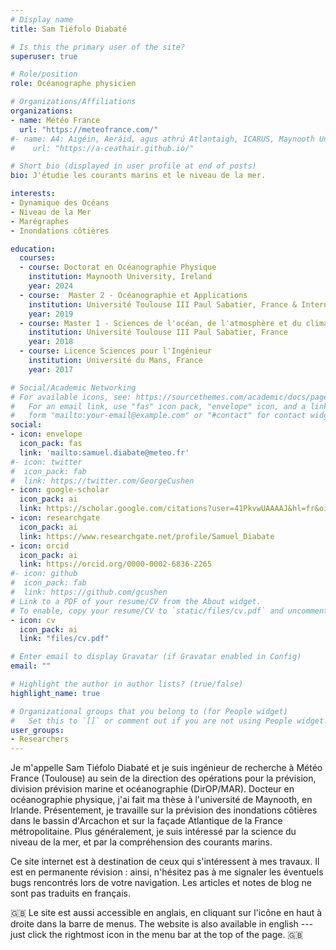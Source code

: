 ```yaml
---
# Display name
title: Sam Tiéfolo Diabaté

# Is this the primary user of the site?
superuser: true

# Role/position
role: Océanographe physicien

# Organizations/Affiliations
organizations:
- name: Météo France
  url: "https://meteofrance.com/"
#- name: A4: Aigéin, Aeráid, agus athrú Atlantaigh, ICARUS, Maynooth University
#    url: "https://a-ceathair.github.io/"

# Short bio (displayed in user profile at end of posts)
bio: J'étudie les courants marins et le niveau de la mer.

interests:
- Dynamique des Océans
- Niveau de la Mer
- Marégraphes
- Inondations côtières

education:
  courses:
  - course: Doctorat en Océanographie Physique
    institution: Maynooth University, Ireland
    year: 2024
  - course:  Master 2 - Océanographie et Applications
    institution: Université Toulouse III Paul Sabatier, France & International Chair In Mathematical Physics and Applications, Benin
    year: 2019
  - course: Master 1 - Sciences de l'océan, de l'atmosphère et du climat
    institution: Université Toulouse III Paul Sabatier, France
    year: 2018
  - course: Licence Sciences pour l'Ingénieur
    institution: Université du Mans, France
    year: 2017

# Social/Academic Networking
# For available icons, see: https://sourcethemes.com/academic/docs/page-builder/#icons
#   For an email link, use "fas" icon pack, "envelope" icon, and a link in the
#   form "mailto:your-email@example.com" or "#contact" for contact widget.
social:
- icon: envelope
  icon_pack: fas
  link: 'mailto:samuel.diabate@meteo.fr'
#- icon: twitter
#  icon_pack: fab
#  link: https://twitter.com/GeorgeCushen
- icon: google-scholar
  icon_pack: ai
  link: https://scholar.google.com/citations?user=41PkvwUAAAAJ&hl=fr&oi=ao
- icon: researchgate
  icon_pack: ai
  link: https://www.researchgate.net/profile/Samuel_Diabate
- icon: orcid
  icon_pack: ai
  link: https://orcid.org/0000-0002-6836-2265
#- icon: github
#  icon_pack: fab
#  link: https://github.com/gcushen
# Link to a PDF of your resume/CV from the About widget.
# To enable, copy your resume/CV to `static/files/cv.pdf` and uncomment the lines below.
- icon: cv
  icon_pack: ai
  link: "files/cv.pdf"

# Enter email to display Gravatar (if Gravatar enabled in Config)
email: ""

# Highlight the author in author lists? (true/false)
highlight_name: true

# Organizational groups that you belong to (for People widget)
#   Set this to `[]` or comment out if you are not using People widget.
user_groups:
- Researchers
---
```


Je m'appelle Sam Tiéfolo Diabaté et je suis ingénieur de recherche à Météo France (Toulouse) au sein de la direction des opérations pour la prévision, division prévision marine et océanographie (DirOP/MAR). Docteur en océanographie physique, j'ai fait ma thèse à l'université de Maynooth, en Irlande. Présentement, je travaille sur la prévision des inondations côtières dans le bassin d'Arcachon et sur la façade Atlantique de la France métropolitaine. Plus généralement, je suis intéressé par la science du niveau de la mer, et par la compréhension des courants marins.

Ce site internet est à destination de ceux qui s'intéressent à mes travaux. Il est en permanente révision : ainsi, n'hésitez pas à me signaler les éventuels bugs rencontrés lors de votre navigation. Les articles et notes de blog ne sont pas traduits en français. 

:uk: Le site est aussi accessible en anglais, en cliquant sur l'icône en haut à droite dans la barre de menus. The website is also available in english --- just click the rightmost icon in the menu bar at the top of the page. :uk:
